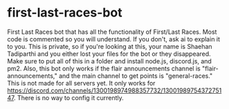 # first-last-races-bot
First Last Races bot that has all the functionality of First/Last Races. Most code is commented so you will understand. If you don't, ask ai to explain it to you. This is private, so if you're looking at this, your name is Shaehan Tadiparthi and you either lost your files for the bot or they disappeared. Make sure to put all of this in a folder and install node.js, discord.js, and pm2. Also, this bot only works if the flair announcements channel is "flair-announcements," and the main channel to get points is "general-races." This is not made for all servers yet. It only works for https://discord.com/channels/1300198974988357732/1300198975437275147. There is no way to config it currently.
